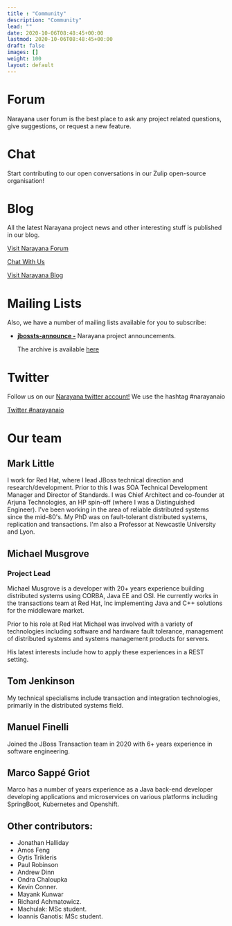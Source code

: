 ```yaml
---
title : "Community"
description: "Community"
lead: ""
date: 2020-10-06T08:48:45+00:00
lastmod: 2020-10-06T08:48:45+00:00
draft: false
images: []
weight: 100
layout: default
---
```


Forum
=====

Narayana user forum is the best place to ask any project related
questions, give suggestions, or request a new feature.

Chat
====

Start contributing to our open conversations in our Zulip open-source
organisation!

Blog
====

All the latest Narayana project news and other interesting stuff is
published in our blog.

[Visit Narayana
Forum](https://groups.google.com/forum/#!forum/narayana-users)


[Chat With Us](https://narayana.zulipchat.com)

[Visit Narayana Blog](https://jbossts.blogspot.co.uk)

Mailing Lists
=============

Also, we have a number of mailing lists available for you to subscribe:

-   [**jbossts-announce -**](https://lists.jboss.org/mailman/listinfo/jbossts-announce)
    Narayana project announcements.

    The archive is available
    [here](https://lists.jboss.org/pipermail/jbossts-announce/)

Twitter
=======

Follow us on our [Narayana twitter
account!](https://twitter.com/narayana_io) We use the hashtag
\#narayanaio

[Twitter \#narayanaio](https://twitter.com/hashtag/narayanaio)

Our team
========

Mark Little
-----------

I work for Red Hat, where I lead JBoss technical direction and
research/development. Prior to this I was SOA Technical Development
Manager and Director of Standards. I was Chief Architect and co-founder
at Arjuna Technologies, an HP spin-off (where I was a Distinguished
Engineer). I\'ve been working in the area of reliable distributed
systems since the mid-80\'s. My PhD was on fault-tolerant distributed
systems, replication and transactions. I\'m also a Professor at
Newcastle University and Lyon.

Michael Musgrove
----------------

### Project Lead

Michael Musgrove is a developer with 20+ years experience building
distributed systems using CORBA, Java EE and OSI. He currently works in
the transactions team at Red Hat, Inc implementing Java and C++
solutions for the middleware market.

Prior to his role at Red Hat Michael was involved with a variety of
technologies including software and hardware fault tolerance, management
of distributed systems and systems management products for servers.

His latest interests include how to apply these experiences in a REST
setting.

Tom Jenkinson
-------------

My technical specialisms include transaction and integration
technologies, primarily in the distributed systems field.


Manuel Finelli
--------------

Joined the JBoss Transaction team in 2020 with 6+ years experience in
software engineering.


Marco Sappé Griot
-----------------

Marco has a number of years experience as a Java back-end developer
developing applications and microservices on various platforms including
SpringBoot, Kubernetes and Openshift.

Other contributors:
-------------------

-   Jonathan Halliday
-   Amos Feng
-   Gytis Trikleris
-   Paul Robinson
-   Andrew Dinn
-   Ondra Chaloupka
-   Kevin Conner.
-   Mayank Kunwar
-   Richard Achmatowicz.
-   Machulak: MSc student.
-   Ioannis Ganotis: MSc student.